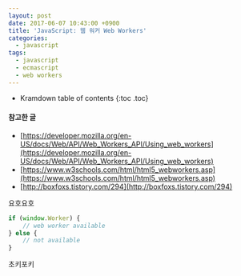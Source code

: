 ```yaml
---
layout: post
date: 2017-06-07 10:43:00 +0900
title: 'JavaScript: 웹 워커 Web Workers'
categories:
  - javascript
tags:
  - javascript
  - ecmascript
  - web workers
---
```


* Kramdown table of contents
{:toc .toc}

#### 참고한 글

- [https://developer.mozilla.org/en-US/docs/Web/API/Web_Workers_API/Using_web_workers](https://developer.mozilla.org/en-US/docs/Web/API/Web_Workers_API/Using_web_workers)
- [https://www.w3schools.com/html/html5_webworkers.asp](https://www.w3schools.com/html/html5_webworkers.asp)
- [http://boxfoxs.tistory.com/294](http://boxfoxs.tistory.com/294)

요호요호

```js
if (window.Worker) {
	// web worker available
} else {
    // not available
}
```

초키포키
